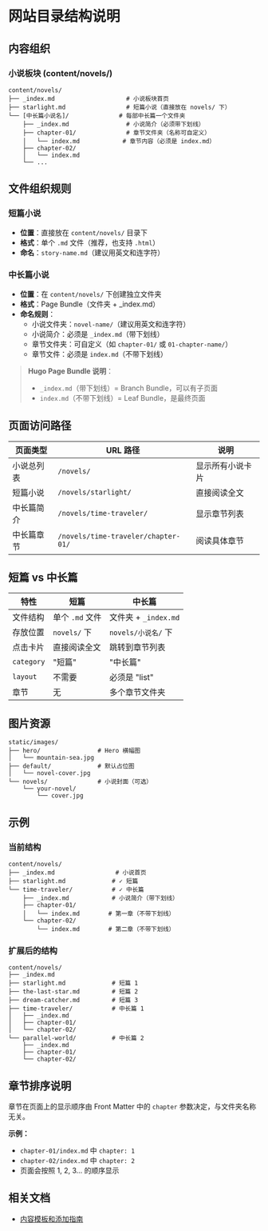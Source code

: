 # 网站目录结构说明

## 内容组织

### 小说板块 (content/novels/)

```
content/novels/
├── _index.md                    # 小说板块首页
├── starlight.md                 # 短篇小说（直接放在 novels/ 下）
└── [中长篇小说名]/              # 每部中长篇一个文件夹
    ├── _index.md                # 小说简介（必须带下划线）
    ├── chapter-01/              # 章节文件夹（名称可自定义）
    │   └── index.md            # 章节内容（必须是 index.md）
    ├── chapter-02/
    │   └── index.md
    └── ...
```

## 文件组织规则

### 短篇小说
- **位置**：直接放在 `content/novels/` 目录下
- **格式**：单个 `.md` 文件（推荐，也支持 `.html`）
- **命名**：`story-name.md`（建议用英文和连字符）

### 中长篇小说
- **位置**：在 `content/novels/` 下创建独立文件夹
- **格式**：Page Bundle（文件夹 + _index.md）
- **命名规则**：
  - 小说文件夹：`novel-name/`（建议用英文和连字符）
  - 小说简介：必须是 `_index.md`（带下划线）
  - 章节文件夹：可自定义（如 `chapter-01/` 或 `01-chapter-name/`）
  - 章节文件：必须是 `index.md`（不带下划线）

> **Hugo Page Bundle 说明**：
> - `_index.md`（带下划线）= Branch Bundle，可以有子页面
> - `index.md`（不带下划线）= Leaf Bundle，是最终页面

## 页面访问路径

| 页面类型 | URL 路径 | 说明 |
|---------|---------|------|
| 小说总列表 | `/novels/` | 显示所有小说卡片 |
| 短篇小说 | `/novels/starlight/` | 直接阅读全文 |
| 中长篇简介 | `/novels/time-traveler/` | 显示章节列表 |
| 中长篇章节 | `/novels/time-traveler/chapter-01/` | 阅读具体章节 |

## 短篇 vs 中长篇

| 特性 | 短篇 | 中长篇 |
|------|------|--------|
| 文件结构 | 单个 `.md` 文件 | 文件夹 + `_index.md` |
| 存放位置 | `novels/` 下 | `novels/小说名/` 下 |
| 点击卡片 | 直接阅读全文 | 跳转到章节列表 |
| `category` | "短篇" | "中长篇" |
| `layout` | 不需要 | 必须是 "list" |
| 章节 | 无 | 多个章节文件夹 |

## 图片资源

```
static/images/
├── hero/                # Hero 横幅图
│   └── mountain-sea.jpg
├── default/             # 默认占位图
│   └── novel-cover.jpg
└── novels/              # 小说封面（可选）
    └── your-novel/
        └── cover.jpg
```

## 示例

### 当前结构
```
content/novels/
├── _index.md                 # 小说首页
├── starlight.md             # ✓ 短篇
└── time-traveler/           # ✓ 中长篇
    ├── _index.md            # 小说简介（带下划线）
    ├── chapter-01/
    │   └── index.md        # 第一章（不带下划线）
    └── chapter-02/
        └── index.md        # 第二章（不带下划线）
```

### 扩展后的结构
```
content/novels/
├── _index.md
├── starlight.md             # 短篇 1
├── the-last-star.md         # 短篇 2
├── dream-catcher.md         # 短篇 3
├── time-traveler/           # 中长篇 1
│   ├── _index.md
│   ├── chapter-01/
│   └── chapter-02/
└── parallel-world/          # 中长篇 2
    ├── _index.md
    ├── chapter-01/
    └── chapter-02/
```

## 章节排序说明

章节在页面上的显示顺序由 Front Matter 中的 `chapter` 参数决定，与文件夹名称无关。

**示例：**
- `chapter-01/index.md` 中 `chapter: 1`
- `chapter-02/index.md` 中 `chapter: 2`
- 页面会按照 1, 2, 3... 的顺序显示

## 相关文档

- [内容模板和添加指南](./TEMPLATES.md)
